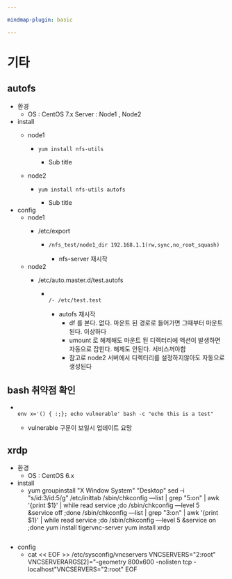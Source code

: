 ```yaml
---

mindmap-plugin: basic

---
```


# 기타

## autofs
- 환경
	- OS : CentOS 7.x
	Server : Node1 , Node2
- install
	- node1

		-
		  ```
		  yum install nfs-utils
		  ```

			- Sub title
	- node2

		-
		  ```
		  yum install nfs-utils autofs
		  ```

			- Sub title
- config
	- node1
		- /etc/export

			-
			  ```
			  /nfs_test/node1_dir 192.168.1.1(rw,sync,no_root_squash)
			  ```

				- nfs-server 재시작
	- node2
		- /etc/auto.master.d/test.autofs

			-
			  ```
			  
			  /- /etc/test.test
			  ```

				- autofs 재시작
					- df 를 본다. 없다. 마운트 된 경로로 들어가면 그때부터 마운트된다. 이상하다
					- umount 로 해제해도 마운트 된 디렉터리에 액션이 발생하면 자동으로 잡힌다. 해제도 안된다. 서비스꺼야함
					- 참고로 node2 서버에서 디렉터리를 설정하지않아도 자동으로 생성된다

## bash 취약점 확인

-
  ```
  
  env x='() { :;}; echo vulnerable' bash -c "echo this is a test"
  ```

	- vulnerable 구문이 보일시 업데이트 요망

## xrdp
- 환경
	- OS : CentOS 6.x
- install
	- yum groupinstall "X Window System" "Desktop"
	sed –i "s/id\:3/id\:5/g" /etc/inittab
	/sbin/chkconfig —list | grep "5:on" | awk '{print $1}' | while read service ;do /sbin/chkconfig —level 5 &service off ;done
	/sbin/chkconfig —list | grep "3:on" | awk '{print $1}' | while read service ;do /sbin/chkconfig —level 5 &service on ;done
	yum install tigervnc-server
	yum install xrdp
	```
- config
	- cat << EOF >> /etc/sysconfig/vncservers
	VNCSERVERS="2:root"
	VNCSERVERARGS[2]="-geometry 800x600 -nolisten tcp -localhost"VNCSERVERS="2:root"
	EOF
	```